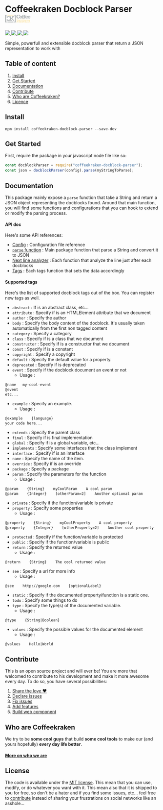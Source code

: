 # Coffeekraken Docblock Parser <img src=".resources/coffeekraken-logo.jpg" height="25px" />

<p>
	<!-- <a href="https://travis-ci.org/Coffeekraken/docblock-parser">
		<img src="https://img.shields.io/travis/Coffeekraken/docblock-parser.svg?style=flat-square" />
	</a> -->
	<a href="https://www.npmjs.com/package/coffeekraken-docblock-parser">
		<img src="https://img.shields.io/npm/v/coffeekraken-docblock-parser.svg?style=flat-square" />
	</a>
	<a href="https://github.com/coffeekraken/docblock-parser/blob/master/LICENSE.txt">
		<img src="https://img.shields.io/npm/l/coffeekraken-docblock-parser.svg?style=flat-square" />
	</a>
	<!-- <a href="https://github.com/coffeekraken/docblock-parser">
		<img src="https://img.shields.io/npm/dt/coffeekraken-docblock-parser.svg?style=flat-square" />
	</a>
	<a href="https://github.com/coffeekraken/docblock-parser">
		<img src="https://img.shields.io/github/forks/coffeekraken/docblock-parser.svg?style=social&label=Fork&style=flat-square" />
	</a>
	<a href="https://github.com/coffeekraken/docblock-parser">
		<img src="https://img.shields.io/github/stars/coffeekraken/docblock-parser.svg?style=social&label=Star&style=flat-square" />
	</a> -->
	<a href="https://twitter.com/coffeekrakenio">
		<img src="https://img.shields.io/twitter/url/http/coffeekrakenio.svg?style=social&style=flat-square" />
	</a>
	<a href="http://coffeekraken.io">
		<img src="https://img.shields.io/twitter/url/http/shields.io.svg?style=flat-square&label=coffeekraken.io&colorB=f2bc2b&style=flat-square" />
	</a>
</p>

<p class="lead">Simple, powerfull and extensible docblock parser that return a JSON representation to work with</p>

## Table of content

1. [Install](#readme-install)
2. [Get Started](#readme-get-started)
3. [Documentation](#readme-documentation)
4. [Contribute](#readme-contribute)
5. [Who are Coffeekraken?](#readme-who-are-coffeekraken)
6. [Licence](#readme-license)

<a name="readme-install"></a>

## Install

```
npm install coffeekraken-docblock-parser --save-dev
```

<a name="readme-get-started"></a>

## Get Started

First, require the package in your javascript node file like so:

```js
const docblockParser = require("coffeekraken-docblock-parser");
const json = docblockParser(config).parse(myStringToParse);
```

<a id="readme-documentation"></a>

## Documentation

This package mainly expose a `parse` function that take a String and return a JSON object representing the docblocks found. Around that main function, you will find some functions and configurations that you can hook to extend or modify the parsing process.

#### API doc

Here's some API references:

- [Config](doc/core/config.md) : Configuration file reference
- [`parse` function](doc/core/parse.md) : Main package function that parse a String and convert it to JSON
- [Next line analyzer](doc/next-line-analyzer) : Each function that analyze the line just after each docblocks
- [Tags](doc/tags) : Each tags function that sets the data accordingly

#### Supported tags

Here's the list of supported docblock tags out of the box. You can register new tags as well.

- `abstract` : If is an abstract class, etc...
- `attribute` : Specify if is an HTMLElement attribute that we document
- `author` : Specify the author
- `body` : Specify the body content of the docblock. It's usually taken automatically from the first non tagged content
- `category` : Specify a category
- `class` : Specify if is a class that we document
- `constructor` : Specify if is a constructor that we document
- `const` : Specify if is a constant
- `copyright` : Specify a copyright
- `default` : Specify the default value for a property.
- `deprecated` : Specify if is deprecated
- `event` : Specify if the docblock document an event or not
  - Usage :

```
@name 	my-cool-event
@event
etc...
```

- `example` : Specify an example.
  - Usage :

```
@example    {language}
your code here...
```

- `extends` : Specify the parent class
- `final` : Specify if is final implementation
- `global` : Specify if is a global variable, etc...
- `implements` : Specify some interfaces that the class implement
- `interface` : Specify if is an interface
- `name` : Specify the name of the item.
- `override` : Specify if is an override
- `package` : Specify a package
- `param` : Specify the parameters for the function
  - Usage :

```
@param    {String}    myCoolParam    A cool param
@param    {Integer}    [otherParam=2]    Another optional param
```

- `private` : Specify if the function/variable is private
- `property` : Specify some properties
  - Usage :

```
@property    {String}    myCoolProperty    A cool property
@property    {Integer}    [otherProperty=2]    Another cool property
```

- `protected` : Specify if the function/variable is protected
- `public` : Specify if the function/variable is public
- `return` : Specify the returned value
  - Usage :

```
@return    {String}    The cool returned value
```

- `see` : Specify a url for more info
  - Usage :

```
@see    http://google.com    {optionalLabel}
```

- `static` : Specify if the documented property/function is a static one.
- `todo` : Specify some things to do
- `type` : Specify the type(s) of the documented variable.
  - Usage :

```
@type    {String|Boolean}
```

- `values` : Specify the possible values for the documented element
  - Usage :

```
@values    Hello|World
```

<a id="readme-contribute"></a>

## Contribute

This is an open source project and will ever be! You are more that welcomed to contribute to his development and make it more awesome every day.
To do so, you have several possibilities:

1. [Share the love ❤️](https://github.com/Coffeekraken/coffeekraken/blob/master/contribute.md#contribute-share-the-love)
2. [Declare issues](https://github.com/Coffeekraken/coffeekraken/blob/master/contribute.md#contribute-declare-issues)
3. [Fix issues](https://github.com/Coffeekraken/coffeekraken/blob/master/contribute.md#contribute-fix-issues)
4. [Add features](https://github.com/Coffeekraken/coffeekraken/blob/master/contribute.md#contribute-add-features)
5. [Build web component](https://github.com/Coffeekraken/coffeekraken/blob/master/contribute.md#contribute-build-web-component)

<a id="readme-who-are-coffeekraken"></a>

## Who are Coffeekraken

We try to be **some cool guys** that build **some cool tools** to make our (and yours hopefully) **every day life better**.

#### [More on who we are](https://github.com/Coffeekraken/coffeekraken/blob/master/who-are-we.md)

<a id="readme-license"></a>

## License

The code is available under the [MIT license](LICENSE.txt). This mean that you can use, modify, or do whatever you want with it. This mean also that it is shipped to you for free, so don't be a hater and if you find some issues, etc... feel free to [contribute](https://github.com/Coffeekraken/coffeekraken/blob/master/contribute.md) instead of sharing your frustrations on social networks like an asshole...
